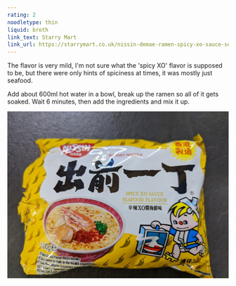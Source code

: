 ```yaml
---
rating: 2
noodletype: thin
liquid: broth
link_text: Starry Mart
link_url: https://starrymart.co.uk/nissin-demae-ramen-spicy-xo-sauce-seafood-flavour-instant-noodle-100g.html 
---
```


The flavor is very mild, I'm not sure what the 'spicy XO' flavor is supposed to be, but there were only hints of spiciness at times, it was mostly just seafood. 

Add about 600ml hot water in a bowl, break up the ramen so all of it gets soaked.  Wait 6 minutes, then add the ingredients and mix it up. 


![Nissin Demae Ramen Spicy XO Sauce Seafood Flavour](images/020.jpg)